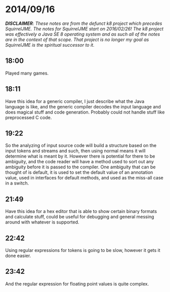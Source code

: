 # 2014/09/16

***DISCLAIMER***: _These notes are from the defunct k8 project which_
_precedes SquirrelJME. The notes for SquirrelJME start on 2016/02/26!_
_The k8 project was effectively a Java SE 8 operating system and as such_
_all of the notes are in the context of that scope. That project is no_
_longer my goal as SquirrelJME is the spiritual successor to it._

## 18:00

Played many games.

## 18:11

Have this idea for a generic compiler, I just describe what the Java language
is like, and the generic compiler decodes the input language and does magical
stuff and code generation. Probably could not handle stuff like preprocessed C
code.

## 19:22

So the analyzing of input source code will build a structure based on the
input tokens and streams and such, then using normal means it will determine
what is meant by it. However there is potential for there to be ambiguity, and
the code reader will have a method used to sort out any ambiguity before it is
passed to the compiler. One ambiguity that can be thought of is default, it is
used to set the default value of an annotation value, used in interfaces for
default methods, and used as the miss-all case in a switch.

## 21:49

Have this idea for a hex editor that is able to show certain binary formats
and calculate stuff, could be useful for debugging and general messing around
with whatever is supported.

## 22:42

Using regular expressions for tokens is going to be slow, however it gets it
done easier.

## 23:42

And the regular expression for floating point values is quite complex.

